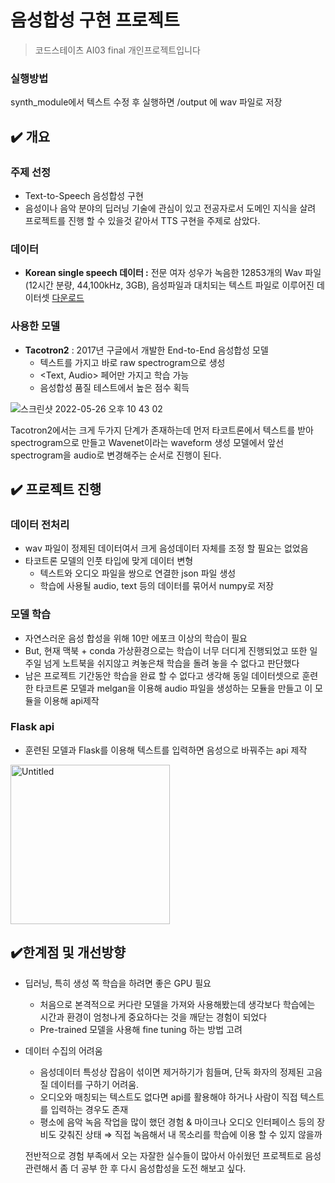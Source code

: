# 음성합성 구현 프로젝트
> 코드스테이츠 AI03 final 개인프로젝트입니다 

### 실행방법
synth_module에서 텍스트 수정 후 실행하면 /output 에 wav 파일로 저장 

## ✔️ 개요

### 주제 선정

- Text-to-Speech 음성합성 구현
- 음성이나 음악 분야의 딥러닝 기술에 관심이 있고 전공자로서 도메인 지식을 살려 프로젝트를 진행 할 수 있을것 같아서 TTS 구현을 주제로 삼았다.

### 데이터

- **Korean single speech 데이터 :** 전문 여자 성우가 녹음한 12853개의 Wav 파일(12시간 분량, 44,100kHz, 3GB), 음성파일과 대치되는 텍스트 파일로 이루어진 데이터셋 [다운로드 ](https://www.kaggle.com/bryanpark/korean-single-speaker-speech-dataset)

### 사용한 모델

- **Tacotron2** : 2017년 구글에서 개발한 End-to-End 음성합성 모델
    - 텍스트를 가지고 바로 raw spectrogram으로 생성
    - <Text, Audio> 페어만 가지고 학습 가능
    - 음성합성 품질 테스트에서 높은 점수 획득
    
![스크린샷 2022-05-26 오후 10 43 02](https://user-images.githubusercontent.com/83392231/176823489-f8c52ee0-dd3e-4378-a1a2-996036cd127c.png)
    
Tacotron2에서는 크게 두가지 단계가 존재하는데 먼저 타코트론에서 텍스트를 받아 spectrogram으로 만들고 Wavenet이라는 waveform 생성 모델에서 앞선 spectrogram을 audio로 변경해주는 순서로 진행이 된다. 
    

## ✔️ 프로젝트 진행

### 데이터 전처리

- wav 파일이 정제된 데이터여서 크게 음성데이터 자체를 조정 할 필요는 없었음
- 타코트론 모델의 인풋 타입에 맞게 데이터 변형
    - 텍스트와 오디오 파일을 쌍으로 연결한 json 파일 생성
    - 학습에 사용될 audio, text 등의 데이터를 묶어서 numpy로 저장

### 모델 학습

- 자연스러운 음성 합성을 위해 10만 에포크 이상의 학습이 필요
- But, 현재 맥북 + conda 가상환경으로는 학습이 너무 더디게 진행되었고 또한 일주일 넘게 노트북을 쉬지않고 켜놓은채 학습을 돌려 놓을 수 없다고 판단했다
- 남은 프로젝트 기간동안 학습을 완료 할 수 없다고 생각해 동일 데이터셋으로 훈련한 타코트론 모델과 melgan을 이용해 audio 파일을 생성하는 모듈을 만들고 이 모듈을 이용해 api제작

### Flask api

- 훈련된 모델과 Flask를 이용해 텍스트를 입력하면 음성으로 바꿔주는 api 제작
    
<img width="255" alt="Untitled" src="https://user-images.githubusercontent.com/83392231/176823497-d96a8fcd-d446-4c90-b109-81ca36a24a13.png">
    

## ✔️한계점 및 개선방향

- 딥러닝, 특히 생성 쪽 학습을 하려면 좋은 GPU 필요
    - 처음으로 본격적으로 커다란 모델을 가져와 사용해봤는데 생각보다 학습에는 시간과 환경이 엄청나게 중요하다는 것을 깨닫는 경험이 되었다
    - Pre-trained 모델을 사용해 fine tuning 하는 방법 고려
- 데이터 수집의 어려움
    - 음성데이터 특성상 잡음이 섞이면 제거하기가 힘들며, 단독 화자의 정제된 고음질 데이터를 구하기 어려움.
    - 오디오와 매칭되는 텍스트도 없다면 api를 활용해야 하거나 사람이 직접 텍스트를 입력하는 경우도 존재
    - 평소에 음악 녹음 작업을 많이 했던 경험 & 마이크나 오디오 인터페이스 등의 장비도 갖춰진 상태  ⇒ 직접 녹음해서 내 목소리를 학습에 이용 할 수 있지 않을까
    
    전반적으로 경험 부족에서 오는 자잘한 실수들이 많아서 아쉬웠던 프로젝트로 음성관련해서 좀 더 공부 한 후 다시 음성합성을 도전 해보고 싶다.

